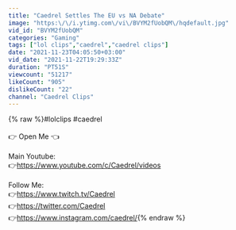 ```yaml
---
title: "Caedrel Settles The EU vs NA Debate"
image: "https:\/\/i.ytimg.com\/vi\/BVYM2fUobQM\/hqdefault.jpg"
vid_id: "BVYM2fUobQM"
categories: "Gaming"
tags: ["lol clips","caedrel","caedrel clips"]
date: "2021-11-23T04:05:50+03:00"
vid_date: "2021-11-22T19:29:33Z"
duration: "PT51S"
viewcount: "51217"
likeCount: "905"
dislikeCount: "22"
channel: "Caedrel Clips"
---
```

{% raw %}#lolclips #caedrel<br /><br />👉 Open Me 👈<br /> <br />Main Youtube:<br />👉<a rel="nofollow" target="blank" href="https://www.youtube.com/c/Caedrel/videos">https://www.youtube.com/c/Caedrel/videos</a><br /><br />Follow Me: <br />👉<a rel="nofollow" target="blank" href="https://www.twitch.tv/Caedrel">https://www.twitch.tv/Caedrel</a><br />👉<a rel="nofollow" target="blank" href="https://twitter.com/Caedrel">https://twitter.com/Caedrel</a><br />👉<a rel="nofollow" target="blank" href="https://www.instagram.com/caedrel/">https://www.instagram.com/caedrel/</a>{% endraw %}
